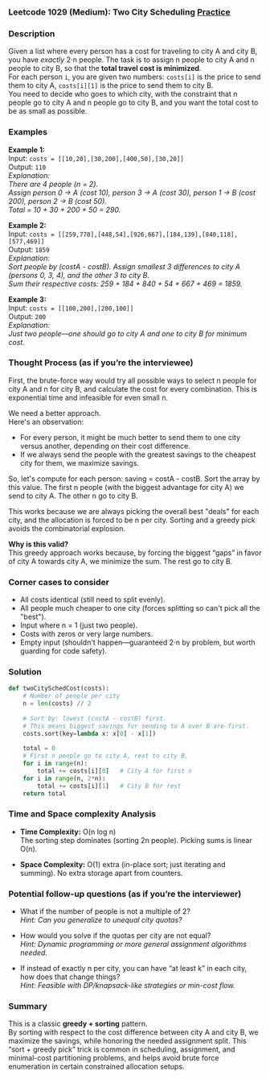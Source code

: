 ### Leetcode 1029 (Medium): Two City Scheduling [Practice](https://leetcode.com/problems/two-city-scheduling)

### Description  
Given a list where every person has a cost for traveling to city A and city B, you have *exactly* 2⋅n people. The task is to assign n people to city A and n people to city B, so that the **total travel cost is minimized**.  
For each person `i`, you are given two numbers: `costs[i]` is the price to send them to city A, `costs[i][1]` is the price to send them to city B.  
You need to decide who goes to which city, with the constraint that n people go to city A and n people go to city B, and you want the total cost to be as small as possible.

### Examples  

**Example 1:**  
Input: `costs = [[10,20],[30,200],[400,50],[30,20]]`  
Output: `110`  
*Explanation:  
There are 4 people (n = 2).  
Assign person 0 → A (cost 10), person 3 → A (cost 30), person 1 → B (cost 200), person 2 → B (cost 50).  
Total = 10 + 30 + 200 + 50 = 290.*

**Example 2:**  
Input: `costs = [[259,770],[448,54],[926,667],[184,139],[840,118],[577,469]]`  
Output: `1859`  
*Explanation:  
Sort people by (costA - costB). Assign smallest 3 differences to city A (persons 0, 3, 4), and the other 3 to city B.  
Sum their respective costs: 259 + 184 + 840 + 54 + 667 + 469 = 1859.*

**Example 3:**  
Input: `costs = [[100,200],[200,100]]`  
Output: `200`  
*Explanation:  
Just two people—one should go to city A and one to city B for minimum cost.*

### Thought Process (as if you’re the interviewee)  
First, the brute-force way would try all possible ways to select n people for city A and n for city B, and calculate the cost for every combination. This is exponential time and infeasible for even small n.

We need a better approach.  
Here's an observation:  
- For every person, it might be much better to send them to one city versus another, depending on their cost difference.
- If we always send the people with the greatest savings to the cheapest city for them, we maximize savings.

So, let's compute for each person: saving = costA - costB. Sort the array by this value. The first n people (with the biggest advantage for city A) we send to city A. The other n go to city B.

This works because we are always picking the overall best "deals" for each city, and the allocation is forced to be n per city. Sorting and a greedy pick avoids the combinatorial explosion.

**Why is this valid?**  
This greedy approach works because, by forcing the biggest “gaps” in favor of city A towards city A, we minimize the sum. The rest go to city B.

### Corner cases to consider  
- All costs identical (still need to split evenly).
- All people much cheaper to one city (forces splitting so can't pick all the "best").
- Input where n = 1 (just two people).
- Costs with zeros or very large numbers.
- Empty input (shouldn't happen—guaranteed 2⋅n by problem, but worth guarding for code safety).

### Solution

```python
def twoCitySchedCost(costs):
    # Number of people per city
    n = len(costs) // 2
    
    # Sort by: lowest (costA - costB) first.
    # This means biggest savings for sending to A over B are first.
    costs.sort(key=lambda x: x[0] - x[1])
    
    total = 0
    # First n people go to city A, rest to city B.
    for i in range(n):
        total += costs[i][0]   # City A for first n
    for i in range(n, 2*n):
        total += costs[i][1]   # City B for rest
    return total
```

### Time and Space complexity Analysis  

- **Time Complexity:** O(n log n)  
  The sorting step dominates (sorting 2n people). Picking sums is linear O(n).

- **Space Complexity:** O(1) extra (in-place sort; just iterating and summing). No extra storage apart from counters.

### Potential follow-up questions (as if you’re the interviewer)  

- What if the number of people is not a multiple of 2?  
  *Hint: Can you generalize to unequal city quotas?*

- How would you solve if the quotas per city are not equal?  
  *Hint: Dynamic programming or more general assignment algorithms needed.*

- If instead of exactly n per city, you can have “at least k” in each city, how does that change things?  
  *Hint: Feasible with DP/knapsack-like strategies or min-cost flow.*

### Summary
This is a classic **greedy + sorting** pattern.  
By sorting with respect to the cost difference between city A and city B, we maximize the savings, while honoring the needed assignment split. This “sort + greedy pick” trick is common in scheduling, assignment, and minimal-cost partitioning problems, and helps avoid brute force enumeration in certain constrained allocation setups.